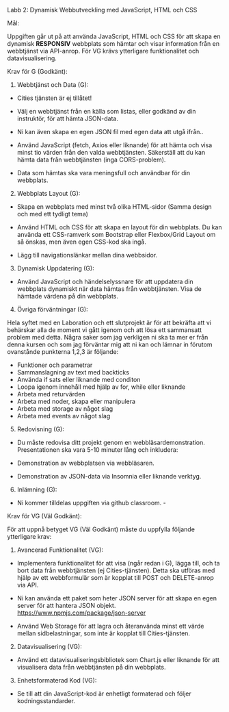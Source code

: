 Labb 2: Dynamisk Webbutveckling med JavaScript, HTML och CSS

Mål:

Uppgiften går ut på att använda JavaScript, HTML och CSS för att skapa en dynamisk  **RESPONSIV**  webbplats som hämtar och visar information från en webbtjänst via API-anrop.
För VG krävs ytterligare funktionalitet och datavisualisering.

Krav för G (Godkänt):

1. Webbtjänst och Data (G):
- Cities tjänsten är ej tillåtet!
- Välj en webbtjänst från en källa som listas, eller godkänd av din instruktör, för att hämta JSON-data.
- Ni kan även skapa en egen JSON fil med egen data att utgå ifrån..

- Använd JavaScript (fetch, Axios eller liknande) för att hämta och visa minst tio värden från den valda webbtjänsten. Säkerställ att du kan hämta data från webbtjänsten (inga CORS-problem).

- Data som hämtas ska vara meningsfull och användbar för din webbplats.

2. Webbplats Layout (G):

- Skapa en webbplats med minst två olika HTML-sidor (Samma design och med ett tydligt tema)

- Använd HTML och CSS för att skapa en layout för din webbplats. Du kan använda ett CSS-ramverk som Bootstrap eller Flexbox/Grid Layout om så önskas, men även egen CSS-kod ska ingå.

- Lägg till navigationslänkar mellan dina webbsidor.

3. Dynamisk Uppdatering (G):

- Använd JavaScript och händelselyssnare för att uppdatera din webbplats dynamiskt när data hämtas från webbtjänsten. Visa de hämtade värdena på din webbplats.

4. Övriga förväntningar (G):

Hela syftet med en Laboration och ett slutprojekt är för att bekräfta att vi behärskar alla de moment vi gått igenom och att lösa ett sammansatt problem med detta.
Några saker som jag verkligen ni ska ta mer er från denna kursen och som jag förväntar mig att ni kan och lämnar in förutom ovanstånde punkterna 1,2,3 är följande:

- Funktioner och parametrar
- Sammanslagning av text med backticks
- Använda if sats eller liknande med conditon
- Loopa igenom innehåll med hjälp av for, while eller liknande
- Arbeta med returvärden
- Arbeta med noder, skapa eller manipulera
- Arbeta med storage av något slag
- Arbeta med events av något slag




5. Redovisning (G):

- Du måste redovisa ditt projekt genom en webbläsardemonstration. Presentationen ska vara 5-10 minuter lång och inkludera:

- Demonstration av webbplatsen via webbläsaren.

- Demonstration av JSON-data via Insomnia eller liknande verktyg.


6. Inlämning (G):

- Ni kommer tilldelas uppgiften via github classroom. -



Krav för VG (Väl Godkänt):

För att uppnå betyget VG (Väl Godkänt) måste du uppfylla följande ytterligare krav:

1. Avancerad Funktionalitet (VG):

- Implementera funktionalitet för att visa (ngår redan i G), lägga till, och ta bort data från webbtjänsten (ej Cities-tjänsten). Detta ska utföras med hjälp av ett webbformulär som är kopplat till POST och DELETE-anrop via API.
- Ni kan använda ett paket som heter JSON server för att skapa en egen server för att hantera JSON objekt.
https://www.npmjs.com/package/json-server

- Använd Web Storage för att lagra och återanvända minst ett värde mellan sidbelastningar, som inte är kopplat till Cities-tjänsten.

2. Datavisualisering (VG):

- Använd ett datavisualiseringsbibliotek som Chart.js eller liknande för att visualisera data från webbtjänsten på din webbplats.

3. Enhetsformaterad Kod (VG):

- Se till att din JavaScript-kod är enhetligt formaterad och följer kodningsstandarder.

